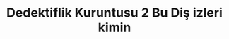 ---
order: 8
title:  "Dedektiflik Kuruntusu 2 Bu Diş izleri kimin"
img: "assets/images/slides/5.jpg"
mobile-img: "assets/images/slides/5m.jpg"
href: "/kitaplar/dedektiflik-kuruntusu-2-bu-dis-izleri-kimin"
target: "" # _blank
---